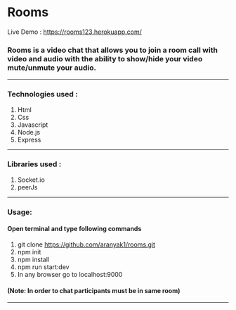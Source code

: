 # Rooms

Live Demo : <a href="https://rooms123.herokuapp.com/" target="_blank">https://rooms123.herokuapp.com/</a>

### Rooms is a video chat that allows you to join a room call with video and audio with the ability to show/hide your video mute/unmute your audio. 

---

### Technologies used :

1. Html
1. Css
1. Javascript
1. Node.js
1. Express
---

### Libraries used :

1. Socket.io
1. peerJs
---
### Usage:

#### Open terminal and type following commands
1. git clone https://github.com/aranyak1/rooms.git
1. npm init
1. npm install
1. npm run start:dev
1. In any browser go to localhost:9000

#### (Note: In order to chat participants must be in same room)
---
